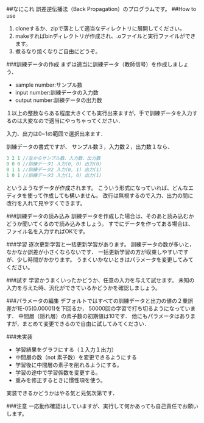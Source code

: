 ##なにこれ
誤差逆伝播法（Back Propagation）のプログラムです。
##How to use

1. cloneするか、zipで落として適当なディレクトリに展開してください。
2. makeすればbinディレクトリが作成され、.oファイルと実行ファイルができます。
3. 煮るなり焼くなりご自由にどうぞ。

###訓練データの作成
まずは適当に訓練データ（教師信号）を作成しましょう．
- sample number:サンプル数
- input number:訓練データの入力数
- output number:訓練データの出力数

１以上の整数ならある程度大きくても実行出来ますが，手で訓練データを入力するのは大変なので適当にやっちゃってください．

入力、出力は0~1の範囲で選択出来ます．

訓練データの書式ですが、
サンプル数３，入力数２，出力数１なら、

```cpp
3 2 1 //左からサンプル数、入力数、出力数
0 0 0 //訓練データ1 入力(0, 0) 出力(0)
0 1 1 //訓練データ2 入力(0, 1) 出力(1)
1 0 1 //訓練データ3 入力(1, 0) 出力(1)
```

というようなデータが作成されます。
こういう形式になっていれば、どんなエディタを使って作成しても構いません。
改行は無視するので入力、出力の間に改行を入れて見やすくできます。

###訓練データの読み込み
訓練データを作成した場合は、そのあと読み込むかどうか聞いてくるので読み込みましょう。
すでにデータを作ってある場合は、ファイル名を入力すればOKです。

###学習
逐次更新学習と一括更新学習があります。
訓練データの数が多いと，なかなか誤差が小さくならないです．
一括更新学習の方が収束しやすいですが、少し時間がかかります。
うまくいかないときはパラメータを変更してみてください。

###試す
学習かうまくいったかどうか、任意の入力を与えて試せます。
未知の入力を与えた時、汎化ができているかどうかを確認しましょう。

###パラメータの編集
デフォルトではすべての訓練データと出力の値の２乗誤差が1E-05(0.00001)を下回るか，
50000回の学習で打ち切るようになっています．
中間層（隠れ層）の素子数の初期値は10です．
他にもパラメータはありますが，まとめて変更できるので自由に試してみてください．

###未実装
- 学習結果をグラフにする（１入力１出力）
- 中間層の数（not 素子数）を変更できるようにする
- 学習後に中間層の素子を削れるようにする。
- 学習の途中で学習係数を変更する。
- 重みを修正するときに慣性項を使う。

実装できるかどうかはやる気と元気次第です．

###注意
一応動作確認はしていますが、実行して何かあっても自己責任でお願いします。
